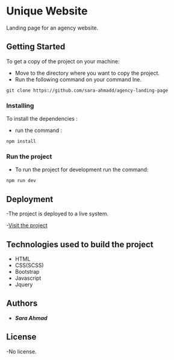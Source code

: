 # Unique Website

Landing page for an agency website.

## Getting Started

To get a copy of the project on your machine:

- Move to the directory where you want to copy the project.
- Run the following command on your command lne.

```
git clone https://github.com/sara-ahmadd/agency-landing-page
```

### Installing

To install the dependencies :

- run the command :

```
npm install
```

### Run the project

- To run the project for development run the command:

```
npm run dev
```

## Deployment

-The project is deployed to a live system.

-[Visit the project](https://agency-landing-page-sara-app.vercel.app)

## Technologies used to build the project

- HTML
- CSS(SCSS)
- Bootstrap
- Javascript
- Jquery

## Authors

- **_Sara Ahmad_**

## License

-No license.
